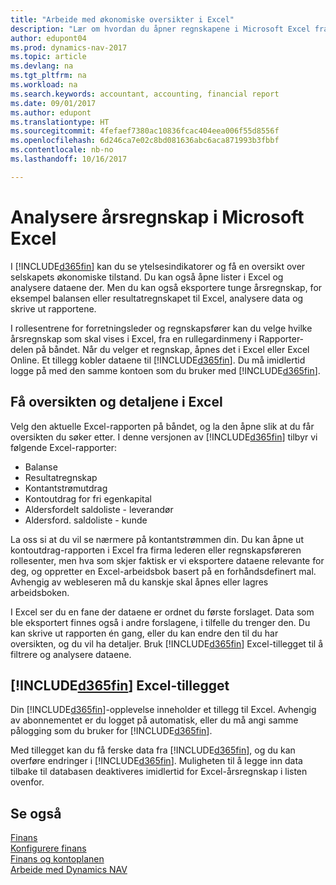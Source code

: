 ```yaml
---
title: "Arbeide med økonomiske oversikter i Excel"
description: "Lær om hvordan du åpner regnskapene i Microsoft Excel fra Dynamics NAV for bedre analyser."
author: edupont04
ms.prod: dynamics-nav-2017
ms.topic: article
ms.devlang: na
ms.tgt_pltfrm: na
ms.workload: na
ms.search.keywords: accountant, accounting, financial report
ms.date: 09/01/2017
ms.author: edupont
ms.translationtype: HT
ms.sourcegitcommit: 4fefaef7380ac10836fcac404eea006f55d8556f
ms.openlocfilehash: 6d246ca7e02c8bd081636abc6aca871993b3fbbf
ms.contentlocale: nb-no
ms.lasthandoff: 10/16/2017

---
```

# <a name="analyzing-financial-statements-in-microsoft-excel"></a>Analysere årsregnskap i Microsoft Excel
I [!INCLUDE[d365fin](includes/d365fin_md.md)] kan du se ytelsesindikatorer og få en oversikt over selskapets økonomiske tilstand. Du kan også åpne lister i Excel og analysere dataene der. Men du kan også eksportere tunge årsregnskap, for eksempel balansen eller resultatregnskapet til Excel, analysere data og skrive ut rapportene.  

I rollesentrene for forretningsleder og regnskapsfører kan du velge hvilke årsregnskap som skal vises i Excel, fra en rullegardinmeny i Rapporter-delen på båndet. Når du velger et regnskap, åpnes det i Excel eller Excel Online. Et tillegg kobler dataene til [!INCLUDE[d365fin](includes/d365fin_md.md)]. Du må imidlertid logge på med den samme kontoen som du bruker med [!INCLUDE[d365fin](includes/d365fin_md.md)].  

## <a name="getting-the-overview-and-the-details-in-excel"></a>Få oversikten og detaljene i Excel
Velg den aktuelle Excel-rapporten på båndet, og la den åpne slik at du får oversikten du søker etter. I denne versjonen av [!INCLUDE[d365fin](includes/d365fin_md.md)] tilbyr vi følgende Excel-rapporter:

- Balanse  
- Resultatregnskap  
- Kontantstrømutdrag  
- Kontoutdrag for fri egenkapital  
- Aldersfordelt saldoliste - leverandør  
- Aldersford. saldoliste - kunde  

La oss si at du vil se nærmere på kontantstrømmen din. Du kan åpne ut kontoutdrag-rapporten i Excel fra firma lederen eller regnskapsføreren rollesenter, men hva som skjer faktisk er vi eksportere dataene relevante for deg, og oppretter en Excel-arbeidsbok basert på en forhåndsdefinert mal. Avhengig av webleseren må du kanskje skal åpnes eller lagres arbeidsboken.  

I Excel ser du en fane der dataene er ordnet du første forslaget. Data som ble eksportert finnes også i andre forslagene, i tilfelle du trenger den. Du kan skrive ut rapporten én gang, eller du kan endre den til du har oversikten, og du vil ha detaljer. Bruk [!INCLUDE[d365fin](includes/d365fin_md.md)] Excel-tillegget til å filtrere og analysere dataene.  

## <a name="the-included365finincludesd365finmdmd-excel-add-in"></a>[!INCLUDE[d365fin](includes/d365fin_md.md)] Excel-tillegget
Din [!INCLUDE[d365fin](includes/d365fin_md.md)]-opplevelse inneholder et tillegg til Excel. Avhengig av abonnementet er du logget på automatisk, eller du må angi samme pålogging som du bruker for [!INCLUDE[d365fin](includes/d365fin_md.md)].  

Med tillegget kan du få ferske data fra [!INCLUDE[d365fin](includes/d365fin_md.md)], og du kan overføre endringer i [!INCLUDE[d365fin](includes/d365fin_md.md)]. Muligheten til å legge inn data tilbake til databasen deaktiveres imidlertid for Excel-årsregnskap i listen ovenfor.  

## <a name="see-also"></a>Se også
[Finans](finance.md)  
[Konfigurere finans](finance-setup-finance.md)  
[Finans og kontoplanen](finance-general-ledger.md)  
[Arbeide med Dynamics NAV](ui-work-product.md)  


